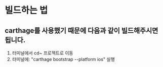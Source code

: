 # 빌드하는 법
## carthage를 사용했기 때문에 다음과 같이 빌드해주시면 됩니다.

1. 터미널에서 cd~ 프로젝트로 이동 
2. 터미널에: "carthage bootstrap --platform ios" 실행 
